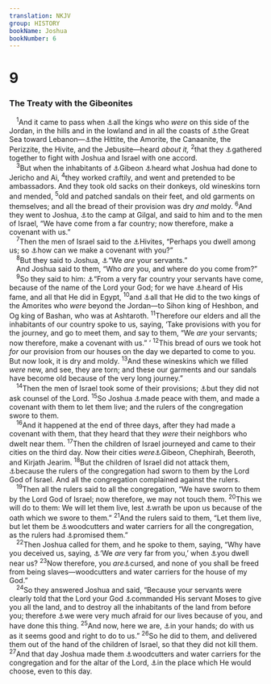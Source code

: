 ```yaml
---
translation: NKJV
group: HISTORY
bookName: Joshua 
bookNumber: 6
---
```


<div class="title"><h1>9</h1><h3>The Treaty with the Gibeonites</h3></div>
<span class="verse gios_9_1"> <sup>1</sup>And it came to pass when <a data-toggle="tooltip" data-placement="bottom" title="Num. 13:29; Josh. 3:10">⚓</a>all the kings who <i>were</i> on this side of the Jordan, in the hills and in the lowland and in all the coasts of <a data-toggle="tooltip" data-placement="bottom" title="Num. 34:6">⚓</a>the Great Sea toward Lebanon—<a data-toggle="tooltip" data-placement="bottom" title="Ex. 3:17; 23:23">⚓</a>the Hittite, the Amorite, the Canaanite, the Perizzite, the Hivite, and the Jebusite—heard <i>about</i> <i>it,</i></span>
<span class="verse gios_9_2"><sup>2</sup>that they <a data-toggle="tooltip" data-placement="bottom" title="Josh. 10:5; Ps. 83:3, 5">⚓</a>gathered together to fight with Joshua and Israel with one accord.<br/></span>
<span class="verse gios_9_3"> <sup>3</sup>But when the inhabitants of <a data-toggle="tooltip" data-placement="bottom" title="Josh. 9:17, 22; 10:2; 21:17; 2 Sam. 21:1, 2">⚓</a>Gibeon <a data-toggle="tooltip" data-placement="bottom" title="Josh. 6:27">⚓</a>heard what Joshua had done to Jericho and Ai, </span>
<span class="verse gios_9_4"><sup>4</sup>they worked craftily, and went and pretended to be ambassadors. And they took old sacks on their donkeys, old wineskins torn and mended, </span>
<span class="verse gios_9_5"><sup>5</sup>old and patched sandals on their feet, and old garments on themselves; and all the bread of their provision was dry <i>and</i> moldy. </span>
<span class="verse gios_9_6"><sup>6</sup>And they went to Joshua, <a data-toggle="tooltip" data-placement="bottom" title="Josh. 5:10">⚓</a>to the camp at Gilgal, and said to him and to the men of Israel, “We have come from a far country; now therefore, make a covenant with us.”<br/></span>
<span class="verse gios_9_7"> <sup>7</sup>Then the men of Israel said to the <a data-toggle="tooltip" data-placement="bottom" title="Josh. 9:1; 11:19">⚓</a>Hivites, “Perhaps you dwell among us; so <a data-toggle="tooltip" data-placement="bottom" title="Ex. 23:32; Deut. 7:2">⚓</a>how can we make a covenant with you?”<br/></span>
<span class="verse gios_9_8"> <sup>8</sup>But they said to Joshua, <a data-toggle="tooltip" data-placement="bottom" title="Deut. 20:11; 2 Kin. 10:5">⚓</a>“We <i>are</i> your servants.”<br/> And Joshua said to them, “Who <i>are</i> you, and where do you come from?”<br/></span>
<span class="verse gios_9_9"> <sup>9</sup>So they said to him: <a data-toggle="tooltip" data-placement="bottom" title="Deut. 20:15">⚓</a>“From a very far country your servants have come, because of the name of the Lord your God; for we have <a data-toggle="tooltip" data-placement="bottom" title="Ex. 15:14; Josh. 2:9, 10; 5:1">⚓</a>heard of His fame, and all that He did in Egypt, </span>
<span class="verse gios_9_10"><sup>10</sup>and <a data-toggle="tooltip" data-placement="bottom" title="Num. 21:24, 33">⚓</a>all that He did to the two kings of the Amorites who <i>were</i> beyond the Jordan—to Sihon king of Heshbon, and Og king of Bashan, who was at Ashtaroth. </span>
<span class="verse gios_9_11"><sup>11</sup>Therefore our elders and all the inhabitants of our country spoke to us, saying, ‘Take provisions with you for the journey, and go to meet them, and say to them, “We <i>are</i> your servants; now therefore, make a covenant with us.” ’ </span>
<span class="verse gios_9_12"><sup>12</sup>This bread of ours we took hot <i>for</i> our provision from our houses on the day we departed to come to you. But now look, it is dry and moldy. </span>
<span class="verse gios_9_13"><sup>13</sup>And these wineskins which we filled <i>were</i> new, and see, they are torn; and these our garments and our sandals have become old because of the very long journey.”<br/></span>
<span class="verse gios_9_14"> <sup>14</sup>Then the men of Israel took some of their provisions; <a data-toggle="tooltip" data-placement="bottom" title="Num. 27:21; Is. 30:1">⚓</a>but they did not ask counsel of the Lord. </span>
<span class="verse gios_9_15"><sup>15</sup>So Joshua <a data-toggle="tooltip" data-placement="bottom" title="2 Sam. 21:2">⚓</a>made peace with them, and made a covenant with them to let them live; and the rulers of the congregation swore to them.<br/></span>
<span class="verse gios_9_16"> <sup>16</sup>And it happened at the end of three days, after they had made a covenant with them, that they heard that they <i>were</i> their neighbors who dwelt near them. </span>
<span class="verse gios_9_17"><sup>17</sup>Then the children of Israel journeyed and came to their cities on the third day. Now their cities <i>were</i><a data-toggle="tooltip" data-placement="bottom" title="Josh. 18:25">⚓</a>Gibeon, Chephirah, Beeroth, and Kirjath Jearim. </span>
<span class="verse gios_9_18"><sup>18</sup>But the children of Israel did not attack them, <a data-toggle="tooltip" data-placement="bottom" title="Ps. 15:4">⚓</a>because the rulers of the congregation had sworn to them by the Lord God of Israel. And all the congregation complained against the rulers.<br/></span>
<span class="verse gios_9_19"> <sup>19</sup>Then all the rulers said to all the congregation, “We have sworn to them by the Lord God of Israel; now therefore, we may not touch them. </span>
<span class="verse gios_9_20"><sup>20</sup>This we will do to them: We will let them live, lest <a data-toggle="tooltip" data-placement="bottom" title="2 Sam. 21:1, 2, 6; Ezek. 17:13, 15">⚓</a>wrath be upon us because of the oath which we swore to them.” </span>
<span class="verse gios_9_21"><sup>21</sup>And the rulers said to them, “Let them live, but let them be <a data-toggle="tooltip" data-placement="bottom" title="Deut. 29:11">⚓</a>woodcutters and water carriers for all the congregation, as the rulers had <a data-toggle="tooltip" data-placement="bottom" title="Josh. 9:15">⚓</a>promised them.”<br/></span>
<span class="verse gios_9_22"> <sup>22</sup>Then Joshua called for them, and he spoke to them, saying, “Why have you deceived us, saying, <a data-toggle="tooltip" data-placement="bottom" title="Josh. 9:6, 9">⚓</a>‘We <i>are</i> very far from you,’ when <a data-toggle="tooltip" data-placement="bottom" title="Josh. 9:16">⚓</a>you dwell near us? </span>
<span class="verse gios_9_23"><sup>23</sup>Now therefore, you <i>are</i><a data-toggle="tooltip" data-placement="bottom" title="Gen. 9:25">⚓</a>cursed, and none of you shall be freed from being slaves—woodcutters and water carriers for the house of my God.”<br/></span>
<span class="verse gios_9_24"> <sup>24</sup>So they answered Joshua and said, “Because your servants were clearly told that the Lord your God <a data-toggle="tooltip" data-placement="bottom" title="Ex. 23:31–33; Deut. 7:1, 2">⚓</a>commanded His servant Moses to give you all the land, and to destroy all the inhabitants of the land from before you; therefore <a data-toggle="tooltip" data-placement="bottom" title="Ex. 15:14">⚓</a>we were very much afraid for our lives because of you, and have done this thing. </span>
<span class="verse gios_9_25"><sup>25</sup>And now, here we are, <a data-toggle="tooltip" data-placement="bottom" title="Gen. 16:6">⚓</a>in your hands; do with us as it seems good and right to do to us.” </span>
<span class="verse gios_9_26"><sup>26</sup>So he did to them, and delivered them out of the hand of the children of Israel, so that they did not kill them. </span>
<span class="verse gios_9_27"><sup>27</sup>And that day Joshua made them <a data-toggle="tooltip" data-placement="bottom" title="Josh. 9:21, 23">⚓</a>woodcutters and water carriers for the congregation and for the altar of the Lord, <a data-toggle="tooltip" data-placement="bottom" title="Deut. 12:5">⚓</a>in the place which He would choose, even to this day.<br/></span>
